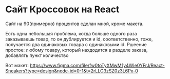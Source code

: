# Сайт Кроссовок на React

Сайт на 90(примерно) процентов сделан мной, кроме макета.

Есть одна небольшая проблема, когда больше одного раза заказываешь товар, то он дублируется и id, соответственно, тоже, получается два одинаковых товара с одинаковыми id. Ршеение простое: любому товару, который нахдодится в разделе заказа, добавлять пункт количество

Вот макет: https://www.figma.com/file/fw0toTyXMwM1y4WIe0YFrJ/React-Sneakers?type=design&node-id=0-1&t=2rLLG3zSZ0z3L6Px-0
